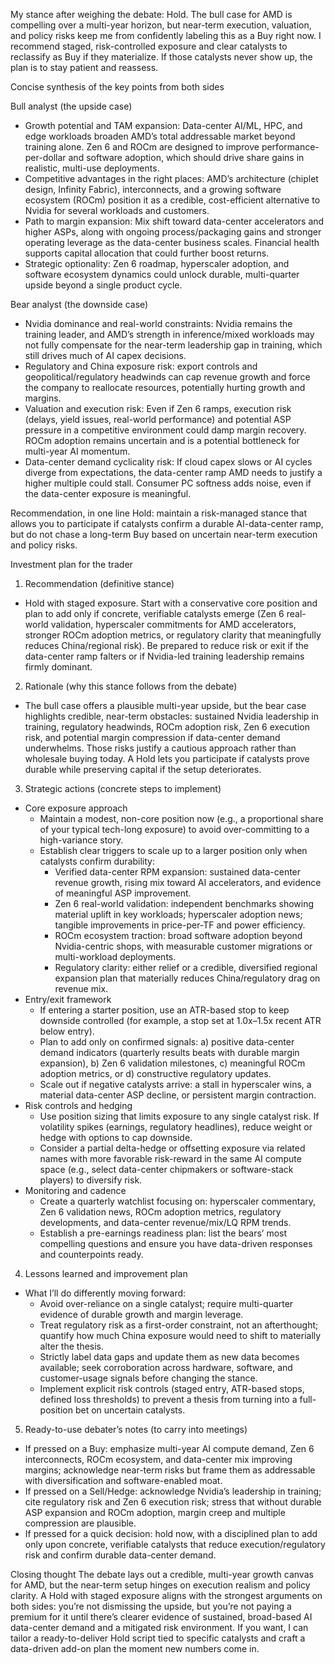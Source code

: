My stance after weighing the debate: Hold. The bull case for AMD is compelling over a multi-year horizon, but near-term execution, valuation, and policy risks keep me from confidently labeling this as a Buy right now. I recommend staged, risk-controlled exposure and clear catalysts to reclassify as Buy if they materialize. If those catalysts never show up, the plan is to stay patient and reassess.

Concise synthesis of the key points from both sides

Bull analyst (the upside case)
- Growth potential and TAM expansion: Data-center AI/ML, HPC, and edge workloads broaden AMD’s total addressable market beyond training alone. Zen 6 and ROCm are designed to improve performance-per-dollar and software adoption, which should drive share gains in realistic, multi-use deployments.
- Competitive advantages in the right places: AMD’s architecture (chiplet design, Infinity Fabric), interconnects, and a growing software ecosystem (ROCm) position it as a credible, cost-efficient alternative to Nvidia for several workloads and customers.
- Path to margin expansion: Mix shift toward data-center accelerators and higher ASPs, along with ongoing process/packaging gains and stronger operating leverage as the data-center business scales. Financial health supports capital allocation that could further boost returns.
- Strategic optionality: Zen 6 roadmap, hyperscaler adoption, and software ecosystem dynamics could unlock durable, multi-quarter upside beyond a single product cycle.

Bear analyst (the downside case)
- Nvidia dominance and real-world constraints: Nvidia remains the training leader, and AMD’s strength in inference/mixed workloads may not fully compensate for the near-term leadership gap in training, which still drives much of AI capex decisions.
- Regulatory and China exposure risk: export controls and geopolitical/regulatory headwinds can cap revenue growth and force the company to reallocate resources, potentially hurting growth and margins.
- Valuation and execution risk: Even if Zen 6 ramps, execution risk (delays, yield issues, real-world performance) and potential ASP pressure in a competitive environment could damp margin recovery. ROCm adoption remains uncertain and is a potential bottleneck for multi-year AI momentum.
- Data-center demand cyclicality risk: If cloud capex slows or AI cycles diverge from expectations, the data-center ramp AMD needs to justify a higher multiple could stall. Consumer PC softness adds noise, even if the data-center exposure is meaningful.

Recommendation, in one line
Hold: maintain a risk-managed stance that allows you to participate if catalysts confirm a durable AI-data-center ramp, but do not chase a long-term Buy based on uncertain near-term execution and policy risks.

Investment plan for the trader

1) Recommendation (definitive stance)
- Hold with staged exposure. Start with a conservative core position and plan to add only if concrete, verifiable catalysts emerge (Zen 6 real-world validation, hyperscaler commitments for AMD accelerators, stronger ROCm adoption metrics, or regulatory clarity that meaningfully reduces China/regional risk). Be prepared to reduce risk or exit if the data-center ramp falters or if Nvidia-led training leadership remains firmly dominant.

2) Rationale (why this stance follows from the debate)
- The bull case offers a plausible multi-year upside, but the bear case highlights credible, near-term obstacles: sustained Nvidia leadership in training, regulatory headwinds, ROCm adoption risk, Zen 6 execution risk, and potential margin compression if data-center demand underwhelms. Those risks justify a cautious approach rather than wholesale buying today. A Hold lets you participate if catalysts prove durable while preserving capital if the setup deteriorates.

3) Strategic actions (concrete steps to implement)
- Core exposure approach
  - Maintain a modest, non-core position now (e.g., a proportional share of your typical tech-long exposure) to avoid over-committing to a high-variance story.
  - Establish clear triggers to scale up to a larger position only when catalysts confirm durability:
    - Verified data-center RPM expansion: sustained data-center revenue growth, rising mix toward AI accelerators, and evidence of meaningful ASP improvement.
    - Zen 6 real-world validation: independent benchmarks showing material uplift in key workloads; hyperscaler adoption news; tangible improvements in price-per-TF and power efficiency.
    - ROCm ecosystem traction: broad software adoption beyond Nvidia-centric shops, with measurable customer migrations or multi-workload deployments.
    - Regulatory clarity: either relief or a credible, diversified regional expansion plan that materially reduces China/regulatory drag on revenue mix.
- Entry/exit framework
  - If entering a starter position, use an ATR-based stop to keep downside controlled (for example, a stop set at 1.0x–1.5x recent ATR below entry).
  - Plan to add only on confirmed signals: a) positive data-center demand indicators (quarterly results beats with durable margin expansion), b) Zen 6 validation milestones, c) meaningful ROCm adoption metrics, or d) constructive regulatory updates.
  - Scale out if negative catalysts arrive: a stall in hyperscaler wins, a material data-center ASP decline, or persistent margin contraction.
- Risk controls and hedging
  - Use position sizing that limits exposure to any single catalyst risk. If volatility spikes (earnings, regulatory headlines), reduce weight or hedge with options to cap downside.
  - Consider a partial delta-hedge or offsetting exposure via related names with more favorable risk-reward in the same AI compute space (e.g., select data-center chipmakers or software-stack players) to diversify risk.
- Monitoring and cadence
  - Create a quarterly watchlist focusing on: hyperscaler commentary, Zen 6 validation news, ROCm adoption metrics, regulatory developments, and data-center revenue/mix/LQ RPM trends.
  - Establish a pre-earnings readiness plan: list the bears’ most compelling questions and ensure you have data-driven responses and counterpoints ready.

4) Lessons learned and improvement plan
- What I’ll do differently moving forward:
  - Avoid over-reliance on a single catalyst; require multi-quarter evidence of durable growth and margin leverage.
  - Treat regulatory risk as a first-order constraint, not an afterthought; quantify how much China exposure would need to shift to materially alter the thesis.
  - Strictly label data gaps and update them as new data becomes available; seek corroboration across hardware, software, and customer-usage signals before changing the stance.
  - Implement explicit risk controls (staged entry, ATR-based stops, defined loss thresholds) to prevent a thesis from turning into a full-position bet on uncertain catalysts.

5) Ready-to-use debater’s notes (to carry into meetings)
- If pressed on a Buy: emphasize multi-year AI compute demand, Zen 6 interconnects, ROCm ecosystem, and data-center mix improving margins; acknowledge near-term risks but frame them as addressable with diversification and software-enabled moat.
- If pressed on a Sell/Hedge: acknowledge Nvidia’s leadership in training; cite regulatory risk and Zen 6 execution risk; stress that without durable ASP expansion and ROCm adoption, margin creep and multiple compression are plausible.
- If pressed for a quick decision: hold now, with a disciplined plan to add only upon concrete, verifiable catalysts that reduce execution/regulatory risk and confirm durable data-center demand.

Closing thought
The debate lays out a credible, multi-year growth canvas for AMD, but the near-term setup hinges on execution realism and policy clarity. A Hold with staged exposure aligns with the strongest arguments on both sides: you’re not dismissing the upside, but you’re not paying a premium for it until there’s clearer evidence of sustained, broad-based AI data-center demand and a mitigated risk environment. If you want, I can tailor a ready-to-deliver Hold script tied to specific catalysts and craft a data-driven add-on plan the moment new numbers come in.